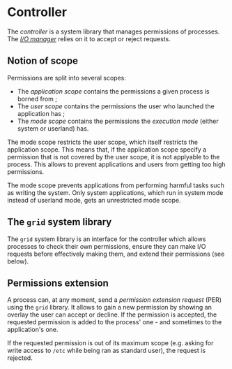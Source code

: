 # Controller

The _controller_ is a system library that manages permissions of processes. The [_I/O manager_](io-manager.md) relies on it to accept or reject requests.

## Notion of scope

Permissions are split into several scopes:

- The _application scope_ contains the permissions a given process is borned from ;
- The _user scope_ contains the permissions the user who launched the application has ;
- The _mode scope_ contains the permissions the _execution mode_ (either system or userland) has.

The mode scope restricts the user scope, which itself restricts the application scope. This means that, if the application scope specify a permission that is not covered by the user scope, it is not applyable to the process. This allows to prevent applications and users from getting too high permissions.

The mode scope prevents applications from performing harmful tasks such as writing the system. Only system applications, which run in system mode instead of userland mode, gets an unrestricted mode scope.

## The `grid` system library

The `grid` system library is an interface for the controller which allows processes to check their own permissions, ensure they can make I/O requests before effectively making them, and extend their permissions (see below).

## Permissions extension

A process can, at any moment, send a _permission extension request_ (PER) using the `grid` library. It allows to gain a new permission by showing an overlay the user can accept or decline. If the permission is accepted, the requested permission is added to the process' one - and sometimes to the application's one.

If the requested permission is out of its maximum scope (e.g. asking for write access to `/etc` while being ran as standard user), the request is rejected.
